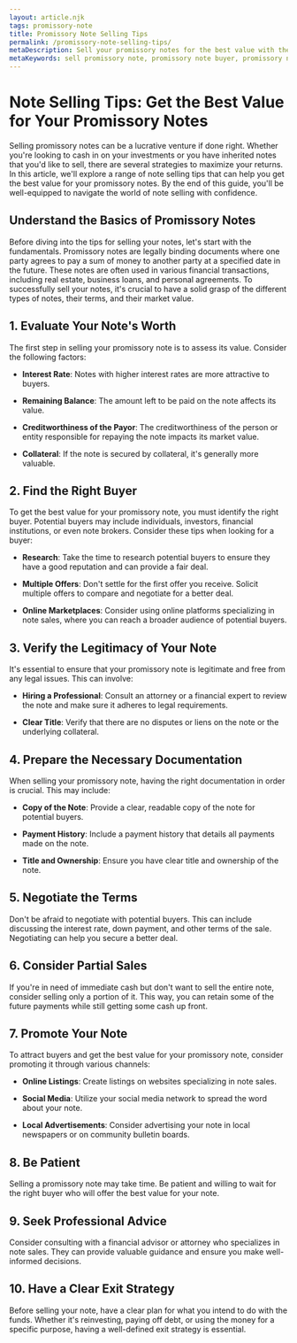 ```yaml
---
layout: article.njk
tags: promissory-note
title: Promissory Note Selling Tips
permalink: /promissory-note-selling-tips/
metaDescription: Sell your promissory notes for the best value with these expert tips. Learn how to evaluate your note's worth, find the right buyer, and negotiate the best terms.
metaKeywords: sell promissory note, promissory note buyer, promissory note value
---
```


# Note Selling Tips: Get the Best Value for Your Promissory Notes

Selling promissory notes can be a lucrative venture if done right. Whether you're looking to cash in on your investments or you have inherited notes that you'd like to sell, there are several strategies to maximize your returns. In this article, we'll explore a range of note selling tips that can help you get the best value for your promissory notes. By the end of this guide, you'll be well-equipped to navigate the world of note selling with confidence.

## Understand the Basics of Promissory Notes

Before diving into the tips for selling your notes, let's start with the fundamentals. Promissory notes are legally binding documents where one party agrees to pay a sum of money to another party at a specified date in the future. These notes are often used in various financial transactions, including real estate, business loans, and personal agreements. To successfully sell your notes, it's crucial to have a solid grasp of the different types of notes, their terms, and their market value.

## 1. Evaluate Your Note's Worth

The first step in selling your promissory note is to assess its value. Consider the following factors:

- **Interest Rate**: Notes with higher interest rates are more attractive to buyers.

- **Remaining Balance**: The amount left to be paid on the note affects its value.

- **Creditworthiness of the Payor**: The creditworthiness of the person or entity responsible for repaying the note impacts its market value.

- **Collateral**: If the note is secured by collateral, it's generally more valuable.

## 2. Find the Right Buyer

To get the best value for your promissory note, you must identify the right buyer. Potential buyers may include individuals, investors, financial institutions, or even note brokers. Consider these tips when looking for a buyer:

- **Research**: Take the time to research potential buyers to ensure they have a good reputation and can provide a fair deal.

- **Multiple Offers**: Don't settle for the first offer you receive. Solicit multiple offers to compare and negotiate for a better deal.

- **Online Marketplaces**: Consider using online platforms specializing in note sales, where you can reach a broader audience of potential buyers.

## 3. Verify the Legitimacy of Your Note

It's essential to ensure that your promissory note is legitimate and free from any legal issues. This can involve:

- **Hiring a Professional**: Consult an attorney or a financial expert to review the note and make sure it adheres to legal requirements.

- **Clear Title**: Verify that there are no disputes or liens on the note or the underlying collateral.

## 4. Prepare the Necessary Documentation

When selling your promissory note, having the right documentation in order is crucial. This may include:

- **Copy of the Note**: Provide a clear, readable copy of the note for potential buyers.

- **Payment History**: Include a payment history that details all payments made on the note.

- **Title and Ownership**: Ensure you have clear title and ownership of the note.

## 5. Negotiate the Terms

Don't be afraid to negotiate with potential buyers. This can include discussing the interest rate, down payment, and other terms of the sale. Negotiating can help you secure a better deal.

## 6. Consider Partial Sales

If you're in need of immediate cash but don't want to sell the entire note, consider selling only a portion of it. This way, you can retain some of the future payments while still getting some cash up front.

## 7. Promote Your Note

To attract buyers and get the best value for your promissory note, consider promoting it through various channels:

- **Online Listings**: Create listings on websites specializing in note sales.

- **Social Media**: Utilize your social media network to spread the word about your note.

- **Local Advertisements**: Consider advertising your note in local newspapers or on community bulletin boards.

## 8. Be Patient

Selling a promissory note may take time. Be patient and willing to wait for the right buyer who will offer the best value for your note.

## 9. Seek Professional Advice

Consider consulting with a financial advisor or attorney who specializes in note sales. They can provide valuable guidance and ensure you make well-informed decisions.

## 10. Have a Clear Exit Strategy

Before selling your note, have a clear plan for what you intend to do with the funds. Whether it's reinvesting, paying off debt, or using the money for a specific purpose, having a well-defined exit strategy is essential.

